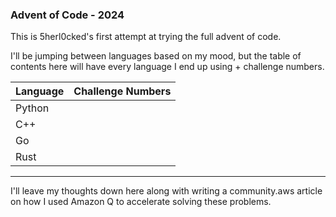 ### Advent of Code - 2024

This is 5herl0cked's first attempt at trying the full advent of code.

I'll be jumping between languages based on my mood, but the table of contents here will have every language I end up using + challenge numbers.

| Language | Challenge Numbers |
|----------|------------------|
| Python |  |
| C++ |  |
| Go |  |
| Rust |  |


---

I'll leave my thoughts down here along with writing a community.aws article on how I used Amazon Q to accelerate solving these problems.